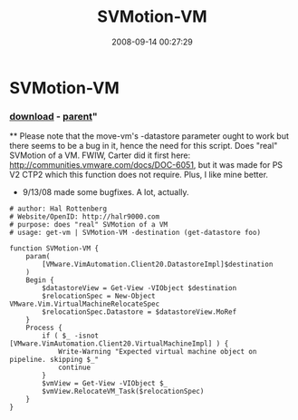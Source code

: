 ﻿---
pid:            584
parent:         575
children:       
poster:         halr9000
title:          SVMotion-VM
date:           2008-09-14 00:27:29
format:         posh
---

# SVMotion-VM

### [download](584.ps1) - [parent](575.md)"

** Please note that the move-vm's -datastore parameter ought to work but there seems to be a bug in it, hence the need for this script.
Does "real" SVMotion of a VM. FWIW, Carter did it first here: http://communities.vmware.com/docs/DOC-6051, but it was made for PS V2 CTP2 which this function does not require. Plus, I like mine better.
* 9/13/08 made some bugfixes. A lot, actually.

```posh
# author: Hal Rottenberg
# Website/OpenID: http://halr9000.com
# purpose: does "real" SVMotion of a VM
# usage: get-vm | SVMotion-VM -destination (get-datastore foo)

function SVMotion-VM {
	param(
		[VMware.VimAutomation.Client20.DatastoreImpl]$destination
	)
	Begin {
		$datastoreView = Get-View -VIObject $destination
		$relocationSpec = New-Object VMware.Vim.VirtualMachineRelocateSpec
		$relocationSpec.Datastore = $datastoreView.MoRef
	}
	Process {
		if ( $_ -isnot [VMware.VimAutomation.Client20.VirtualMachineImpl] ) {
			Write-Warning "Expected virtual machine object on pipeline. skipping $_"
			continue
		}
		$vmView = Get-View -VIObject $_
		$vmView.RelocateVM_Task($relocationSpec)
	}
}
```
